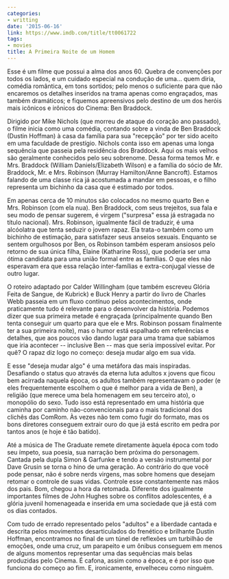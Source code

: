```yaml
---
categories:
- writting
date: '2015-06-16'
link: https://www.imdb.com/title/tt0061722
tags:
- movies
title: A Primeira Noite de um Homem
---
```


Esse é um filme que possui a alma dos anos 60. Quebra de convenções por todos os lados, e um cuidado especial na condução de uma... quem diria, comédia romântica, em tons sortidos; pelo menos o suficiente para que não encaremos os detalhes inseridos na trama apenas como engraçados, mas também dramáticos; e fiquemos apreensivos pelo destino de um dos heróis mais icônicos e irônicos do Cinema: Ben Braddock.

Dirigido por Mike Nichols (que morreu de ataque do coração ano passado), o filme inicia como uma comédia, contando sobre a vinda de Ben Braddock (Dustin Hoffman) à casa da família para sua "recepção" por ter sido aceito em uma faculdade de prestígio. Nichols conta isso em apenas uma longa sequência que passeia pela residência dos Braddock. Aqui os mais velhos são geralmente conhecidos pelo seu sobrenome. Dessa forma temos Mr. e Mrs. Braddock (William Daniels/Elizabeth Wilson) e a família do sócio de Mr. Braddock, Mr. e Mrs. Robinson (Murray Hamilton/Anne Bancroft). Estamos falando de uma classe rica já acostumada a mandar em pessoas, e o filho representa um bichinho da casa que é estimado por todos.

Em apenas cerca de 10 minutos são colocados no mesmo quarto Ben e Mrs. Robinson (com ela nua). Ben Braddock, com seus trejeitos, sua fala e seu modo de pensar sugerem, é virgem ("surpresa" essa já estragada no título nacional). Mrs. Robinson, igualmente fácil de traduzir, é uma alcóolatra que tenta seduzir o jovem rapaz. Ela trata-o também como um bichinho de estimação, para satisfazer seus anseios sexuais. Enquanto se sentem orgulhosos por Ben, os Robinson também esperam ansiosos pelo retorno de sua única filha, Elaine (Katharine Ross), que poderia ser uma ótima candidata para uma união formal entre as famílias. O que eles não esperavam era que essa relação inter-famílias e extra-conjugal viesse de outro lugar.

O roteiro adaptado por Calder Willingham (que também escreveu Glória Feita de Sangue, de Kubrick) e Buck Henry a partir do livro de Charles Webb passeia em um fluxo contínuo pelos acontecimentos, onde praticamente tudo é relevante para o desenvolver da história. Podemos dizer que sua primeira metade é engraçada (principalmente quando Ben tenta conseguir um quarto para que ele e Mrs. Robinson possam finalmente ter a sua primeira noite), mas o humor está espalhado em referências e detalhes, que aos poucos vão dando lugar para uma trama que sabíamos que iria acontecer -- inclusive Ben -- mas que seria impossível evitar. Por quê? O rapaz diz logo no começo: deseja mudar algo em sua vida.

E esse "deseja mudar algo" é uma metáfora das mais inspiradas. Desafiando o status quo através da eterna luta adultos x jovens que ficou bem acirrada naquela época, os adultos também representavam o poder (e eles frequentemente escolhem o que é melhor para a vida de Ben), a religião (que merece uma bela homenagem em seu terceiro ato), o monopólio do sexo. Tudo isso está representado em uma história que caminha por caminho não-convencionais para o mais tradicional dos clichês das ComRom. Às vezes não tem como fugir do formato, mas os bons diretores conseguem extrair ouro do que já está escrito em pedra por tantos anos (e hoje é tão batido).

Até a música de The Graduate remete diretamente àquela época com todo seu ímpeto, sua poesia, sua narração bem próxima do personagem. Cantada pela dupla Simon & Garfunke e tendo a versão instrumental por Dave Grusin se torna o hino de uma geração. Ao contrário do que você pode pensar, não é sobre nerds virgens, mas sobre homens que desejam retomar o controle de suas vidas. Controle esse constantemente nas mãos dos pais. Bom, chegou a hora da retomada. Diferente dos igualmente importantes filmes de John Hughes sobre os conflitos adolescentes, é a glória juvenil homenageada e inserida em uma sociedade que já está com os dias contados.

Com tudo de errado representado pelos "adultos" e a liberdade cantada e descrita pelos movimentos desarticulados do frenético e brilhante Dustin Hoffman, encontramos no final de um túnel de reflexões um turbilhão de emoções, onde uma cruz, um parapeito e um ônibus conseguem em menos de alguns momentos representar uma das sequências mais belas produzidas pelo Cinema. É cafona, assim como a época, e é por isso que funciona do começo ao fim. E, ironicamente, envelheceu como ninguém.